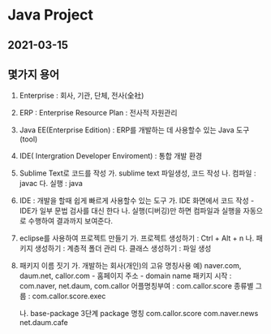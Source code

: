 # Java Project
## 2021-03-15

## 몇가지 용어
1. Enterprise : 회사, 기관, 단체, 전사(全社)
2. ERP : Enterprise Resource Plan : 전사적 자원관리 
3. Java EE(Enterprise Edition) : ERP를 개발하는 데 사용할수 있는 Java 도구(tool)
4. IDE( Intergration Developer Enviroment) : 통합 개발 환경
5. Sublime Text로 코드를 작성
	가. sublime text 파일생성, 코드 작성
	나. 컴파일 : javac
	다. 실행 : java

6. IDE : 개발을 할때 쉽게 빠르게 사용할수 있는 도구
	가. IDE 화면에서 코드 작성
		- IDE가 일부 문법 검사를 대신 한다
	나. 실행(디버깅)만 하면 컴파일과 실행을
		자동으로 수행하여 결과까지 보여준다.

7. eclipse를 사용하여 프로젝트 만들기
	가. 프로젝트 생성하기 : Ctrl + Alt + n
	나. 패키지 생성하기 : 계층적 폴더 관리
	다. 클래스 생성하기 : 파일 생성

8. 패키지 이름 짓기
	가. 개발하는 회사(개인)의 고유 명칭사용
	예) naver.com, daum.net, callor.com
		- 홈페이지 주소
		- domain name
		패키지 시작 : com.naver, net.daum, com.callor
		어플명칭부여 : com.callor.score
		종류별 그룹 : com.callor.score.exec

	나. base-package
		3단계 package 명칭
			com.callor.score
			com.naver.news
			net.daum.cafe



